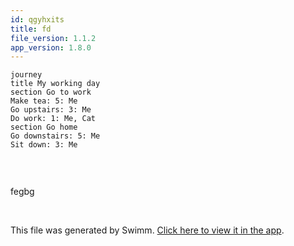 ```yaml
---
id: qgyhxits
title: fd
file_version: 1.1.2
app_version: 1.8.0
---
```


<!--MERMAID {width:100}-->
```mermaid
journey
title My working day
section Go to work
Make tea: 5: Me
Go upstairs: 3: Me
Do work: 1: Me, Cat
section Go home
Go downstairs: 5: Me
Sit down: 3: Me


```
<!--MCONTENT {content: "journey<br/>\ntitle My working day<br/>\nsection Go to work<br/>\nMake tea: 5: Me<br/>\nGo upstairs: 3: Me<br/>\nDo work: 1: Me, Cat<br/>\nsection Go home<br/>\nGo downstairs: 5: Me<br/>\nSit down: 3: Me<br/>\n\n<br/>"} --->

<br/>

fegbg

<br/>

This file was generated by Swimm. [Click here to view it in the app](http://localhost:5000/repos/Z2l0aHViJTNBJTNBTm9hUmVwbyUzQSUzQU5vYW96ZXI=/docs/qgyhxits).
